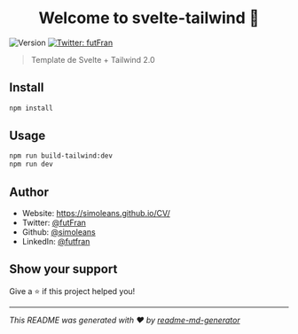 <h1 align="center">Welcome to svelte-tailwind 👋</h1>
<p>
  <img alt="Version" src="https://img.shields.io/badge/version-1.0.0-blue.svg?cacheSeconds=2592000" />
  <a href="https://twitter.com/futFran" target="_blank">
    <img alt="Twitter: futFran" src="https://img.shields.io/twitter/follow/futFran.svg?style=social" />
  </a>
</p>

> Template de Svelte + Tailwind 2.0

## Install

```sh
npm install 
```

## Usage

```sh
npm run build-tailwind:dev
npm run dev
```

## Author

* Website: https://simoleans.github.io/CV/
* Twitter: [@futFran](https://twitter.com/futFran)
* Github: [@simoleans](https://github.com/simoleans)
* LinkedIn: [@futfran](https://linkedin.com/in/futfran)

## Show your support

Give a ⭐️ if this project helped you!

***
_This README was generated with ❤️ by [readme-md-generator](https://github.com/kefranabg/readme-md-generator)_